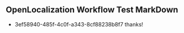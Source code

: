 ## OpenLocalization Workflow Test MarkDown
* 3ef58940-485f-4c0f-a343-8cf88238b8f7 thanks!

<!--HONumber=Jul16_HO5-->


